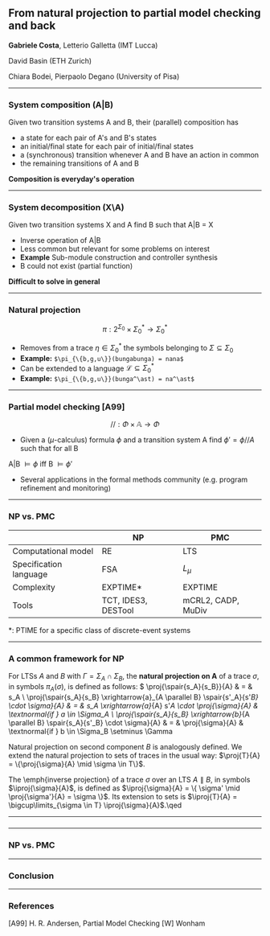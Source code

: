## From natural projection to partial model checking and back

__**Gabriele Costa**__, Letterio Galletta (IMT Lucca) 

David Basin (ETH Zurich)

Chiara Bodei, Pierpaolo Degano (University of Pisa) 

---
### System composition (A|B)

Given two transition systems A and B, their (parallel) composition has
- a state for each pair of A's and B's states
- an initial/final state for each pair of initial/final states
- a (synchronous) transition whenever A and B have an action in common
- the remaining transitions of A and B

**Composition is everyday's operation**

---
### System decomposition (X\A)

Given two transition systems X and A find B such that A|B = X

- Inverse operation of A|B
- Less common but relevant for some problems on interest
- **Example** Sub-module construction and controller synthesis
- B could not exist (partial function)

**Difficult to solve in general**

---

### Natural projection 
$$\pi : 2^{\Sigma_0} \times \Sigma_0^\ast \rightarrow \Sigma_0^\ast$$

- Removes from a trace $\eta \in \Sigma_0^\ast$ the symbols belonging to $\Sigma \subseteq \Sigma_0$
- **Example:** `$\pi_{\{b,g,u\}}(bungabunga) = nana$`
- Can be extended to a language $\mathcal{L} \subseteq \Sigma_0^\ast$
- **Example:** `$\pi_{\{b,g,u\}}(bunga^\ast) = na^\ast$`

---

### Partial model checking [A99]
$$// : \Phi \times \mathbb{A} \rightarrow \Phi$$
- Given a ($\mu$-calculus) formula $\phi$ and a transition system A find $\phi' = \phi // A$ such that for all B

A|B $\models \phi$  iff B $\models \phi'$

- Several applications in the formal methods community (e.g. program refinement and monitoring)

---

### NP vs. PMC

| | NP | PMC |
|---|---|---|
| Computational model | RE | LTS |
| Specification language | FSA | $L_\mu$ |
| Complexity | EXPTIME* | EXPTIME | 
| Tools | TCT, IDES3, DESTool | mCRL2, CADP, MuDiv |


*: PTIME for a specific class of discrete-event systems

---
### A common framework for NP

For LTSs $A$ and $B$ with $\Gamma = \Sigma_A \cap \Sigma_B$, the **natural projection on A** of a trace $\sigma$, in symbols $\pi_{A}({\sigma})$, is defined as follows:
 $
\proj{\spair{s_A}{s_B}}{A} & = & s_A \\
\proj{\spair{s_A}{s_B} \xrightarrow{a}_{A \parallel B} \spair{s'_A}{s'_B} \cdot \sigma}{A} & = & s_A \xrightarrow{a}_{A} s'_A \cdot \proj{\sigma}{A} & \textnormal{if } a \in \Sigma_A  \\
\proj{\spair{s_A}{s_B} \xrightarrow{b}_{A \parallel B} \spair{s_A}{s'_B} \cdot \sigma}{A} & = & \proj{\sigma}{A} & \textnormal{if } b \in \Sigma_B \setminus \Gamma 

Natural projection on second component $B$ is analogously defined.
We extend the natural projection to sets of traces in the usual way: $\proj{T}{A} = \{\proj{\sigma}{A} \mid \sigma \in T\}$.


The \emph{inverse projection} of a trace $\sigma$ over an LTS $A \parallel B$, in symbols $\iproj{\sigma}{A}$, is defined as $\iproj{\sigma}{A} = \{ \sigma' \mid \proj{\sigma'}{A} = \sigma \}$. 
Its extension to sets is $\iproj{T}{A} = \bigcup\limits_{\sigma \in T} \iproj{\sigma}{A}$.\qed

---

### 


---


### NP vs. PMC


---

### Conclusion

---

### References

[A99] H. R. Andersen, Partial Model Checking
[W] Wonham

<!--stackedit_data:
eyJoaXN0b3J5IjpbODg4MTEzNTEzXX0=
-->
<!--stackedit_data:
eyJoaXN0b3J5IjpbMjA4ODYwMjMwMV19
-->
